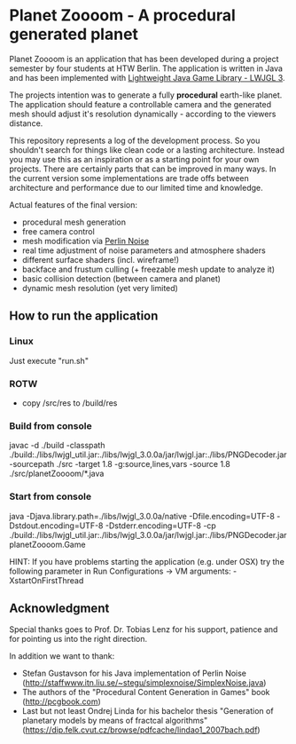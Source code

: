 # Planet Zoooom - A procedural generated planet

Planet Zoooom is an application that has been developed during a project semester by four students at HTW Berlin. The application is written in Java and has been implemented with [Lightweight Java Game Library - LWJGL 3](www.lwjgl.org).

The projects intention was to generate a fully **procedural** earth-like planet. The application should feature a controllable camera and the generated mesh should adjust it's resolution dynamically - according to the viewers distance.

This repository represents a log of the development process. So you shouldn't search for things like clean code or a lasting architecture. Instead you may use this as an inspiration or as a starting point for your own projects. There are certainly parts that can be improved in many ways. In the current version some implementations are trade offs between architecture and performance due to our limited time and knowledge.

Actual features of the final version:
- procedural mesh generation
- free camera control
- mesh modification via [Perlin Noise](http://www.kenperlin.com)
- real time adjustment of noise parameters and atmosphere shaders
- different surface shaders (incl. wireframe!)
- backface and frustum culling (+ freezable mesh update to analyze it)
- basic collision detection (between camera and planet)
- dynamic mesh resolution (yet very limited)

## How to run the application

### Linux
Just execute "run.sh"

### ROTW
- copy /src/res to /build/res

### Build from console
javac -d ./build -classpath ./build:./libs/lwjgl_util.jar:./libs/lwjgl_3.0.0a/jar/lwjgl.jar:./libs/PNGDecoder.jar -sourcepath ./src -target 1.8 -g:source,lines,vars -source 1.8 ./src/planetZoooom/*.java

### Start from console
java -Djava.library.path=./libs/lwjgl_3.0.0a/native -Dfile.encoding=UTF-8 -Dstdout.encoding=UTF-8 -Dstderr.encoding=UTF-8 -cp ./build:./libs/lwjgl_util.jar:./libs/lwjgl_3.0.0a/jar/lwjgl.jar:./libs/PNGDecoder.jar planetZoooom.Game

HINT: If you have problems starting the application (e.g. under OSX) try the following parameter in Run Configurations -> VM arguments: -XstartOnFirstThread

## Acknowledgment
Special thanks goes to Prof. Dr. Tobias Lenz for his support, patience and for pointing us into the right direction.

In addition we want to thank:
- Stefan Gustavson for his Java implementation of Perlin Noise (http://staffwww.itn.liu.se/~stegu/simplexnoise/SimplexNoise.java)
- The authors of the "Procedural Content Generation in Games" book (http://pcgbook.com)
- Last but not least Ondrej Linda for his bachelor thesis "Generation of planetary models by means of fractcal algorithms" (https://dip.felk.cvut.cz/browse/pdfcache/lindao1_2007bach.pdf)

